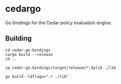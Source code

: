 # cedargo

Go bindings for the Cedar policy evaluation engine.

## Building

```
cd cedar-go-bindings
cargo build --release
cd ..

cp cedar-go-bindings/target/release/*.dylib ./lib

go build -ldflags="-r ./lib"
```
